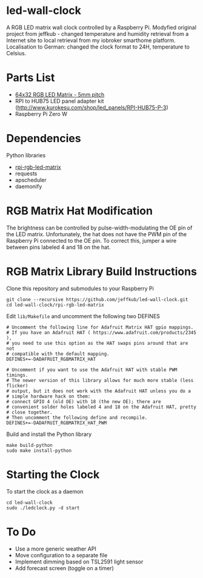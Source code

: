 # led-wall-clock
A RGB LED matrix wall clock controlled by a Raspberry Pi.
Modyfied original project from jeffkub - changed temperature and humidity retrieval from a Internet site to local retrieval from my iobroker smarthome platform. Localisation to German: changed the clock format to 24H, temperature to Celsius.


# Parts List
- [64x32 RGB LED Matrix - 5mm pitch](https://www.adafruit.com/products/2277)
- RPI to HUB75 LED panel adapter kit (http://www.kurokesu.com/shop/led_panels/RPI-HUB75-P-3)
- Raspberry Pi Zero W

# Dependencies
Python libraries
- [rpi-rgb-led-matrix](https://github.com/hzeller/rpi-rgb-led-matrix)
- requests
- apscheduler
- daemonify

# RGB Matrix Hat Modification
The brightness can be controlled by pulse-width-modulating the OE pin of the LED matrix.  Unfortunately, the hat does not have the PWM pin of the Raspberry Pi connected to the OE pin.  To correct this, jumper a wire between pins labeled 4 and 18 on the hat.

# RGB Matrix Library Build Instructions
Clone this repository and submodules to your Raspberry Pi
```
git clone --recursive https://github.com/jeffkub/led-wall-clock.git
cd led-wall-clock/rpi-rgb-led-matrix
```
Edit `lib/Makefile` and uncomment the following two DEFINES
```
# Uncomment the following line for Adafruit Matrix HAT gpio mappings.
# If you have an Adafruit HAT ( https://www.adafruit.com/products/2345 ),
# you need to use this option as the HAT swaps pins around that are not
# compatible with the default mapping.
DEFINES+=-DADAFRUIT_RGBMATRIX_HAT

# Uncomment if you want to use the Adafruit HAT with stable PWM timings.
# The newer version of this library allows for much more stable (less flicker)
# output, but it does not work with the Adafruit HAT unless you do a
# simple hardware hack on them:
# connect GPIO 4 (old OE) with 18 (the new OE); there are
# convenient solder holes labeled 4 and 18 on the Adafruit HAT, pretty
# close together.
# Then uncomment the following define and recompile.
DEFINES+=-DADAFRUIT_RGBMATRIX_HAT_PWM
```
Build and install the Python library
```
make build-python
sudo make install-python
```
# Starting the Clock
To start the clock as a daemon
```
cd led-wall-clock
sudo ./ledclock.py -d start
```
# To Do
- Use a more generic weather API
- Move configuration to a separate file
- Implement dimming based on TSL2591 light sensor
- Add forecast screen (toggle on a timer)
